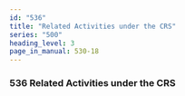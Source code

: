 ```yaml
---
id: "536"
title: "Related Activities under the CRS"
series: "500"
heading_level: 3
page_in_manual: 530-18
---
```


### 536 Related Activities under the CRS